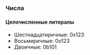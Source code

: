 ### Числа

#### Целочисленные литералы

* Шестнадцатиричные: 0x123
* Восьмиричные: 0o123
* Двоичные: 0b101